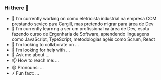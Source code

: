 ### Hi there 👋

- 🔭 I’m currently working on como eletricista industrial na empresa CCM prestando seviço para Cargill, mas pretendo migrar para área de Dev
- 🌱 I’m currently learning a ser um profissional na área de Dev, esotu fazendo curso  de Engenharia de Software, aprendendo linguagens como JavaScript, TypeScript, metodologias agéis como Scrum, React
- 👯 I’m looking to collaborate on ...
- 🤔 I’m looking for help with ...
- 💬 Ask me about ...
- 📫 How to reach me: ...
- 😄 Pronouns: ...
- ⚡ Fun fact: ...

